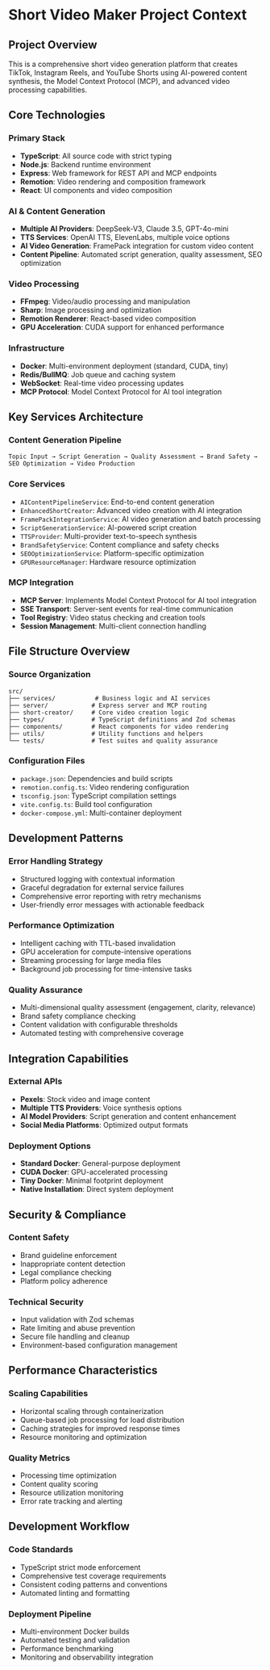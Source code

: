 # Short Video Maker Project Context

## Project Overview
This is a comprehensive short video generation platform that creates TikTok, Instagram Reels, and YouTube Shorts using AI-powered content synthesis, the Model Context Protocol (MCP), and advanced video processing capabilities.

## Core Technologies

### Primary Stack
- **TypeScript**: All source code with strict typing
- **Node.js**: Backend runtime environment
- **Express**: Web framework for REST API and MCP endpoints
- **Remotion**: Video rendering and composition framework
- **React**: UI components and video composition

### AI & Content Generation
- **Multiple AI Providers**: DeepSeek-V3, Claude 3.5, GPT-4o-mini
- **TTS Services**: OpenAI TTS, ElevenLabs, multiple voice options
- **AI Video Generation**: FramePack integration for custom video content
- **Content Pipeline**: Automated script generation, quality assessment, SEO optimization

### Video Processing
- **FFmpeg**: Video/audio processing and manipulation
- **Sharp**: Image processing and optimization
- **Remotion Renderer**: React-based video composition
- **GPU Acceleration**: CUDA support for enhanced performance

### Infrastructure
- **Docker**: Multi-environment deployment (standard, CUDA, tiny)
- **Redis/BullMQ**: Job queue and caching system
- **WebSocket**: Real-time video processing updates
- **MCP Protocol**: Model Context Protocol for AI tool integration

## Key Services Architecture

### Content Generation Pipeline
```
Topic Input → Script Generation → Quality Assessment → Brand Safety → SEO Optimization → Video Production
```

### Core Services
- `AIContentPipelineService`: End-to-end content generation
- `EnhancedShortCreator`: Advanced video creation with AI integration
- `FramePackIntegrationService`: AI video generation and batch processing
- `ScriptGenerationService`: AI-powered script creation
- `TTSProvider`: Multi-provider text-to-speech synthesis
- `BrandSafetyService`: Content compliance and safety checks
- `SEOOptimizationService`: Platform-specific optimization
- `GPUResourceManager`: Hardware resource optimization

### MCP Integration
- **MCP Server**: Implements Model Context Protocol for AI tool integration
- **SSE Transport**: Server-sent events for real-time communication
- **Tool Registry**: Video status checking and creation tools
- **Session Management**: Multi-client connection handling

## File Structure Overview

### Source Organization
```
src/
├── services/           # Business logic and AI services
├── server/            # Express server and MCP routing
├── short-creator/     # Core video creation logic
├── types/             # TypeScript definitions and Zod schemas
├── components/        # React components for video rendering
├── utils/             # Utility functions and helpers
└── tests/             # Test suites and quality assurance
```

### Configuration Files
- `package.json`: Dependencies and build scripts
- `remotion.config.ts`: Video rendering configuration
- `tsconfig.json`: TypeScript compilation settings
- `vite.config.ts`: Build tool configuration
- `docker-compose.yml`: Multi-container deployment

## Development Patterns

### Error Handling Strategy
- Structured logging with contextual information
- Graceful degradation for external service failures
- Comprehensive error reporting with retry mechanisms
- User-friendly error messages with actionable feedback

### Performance Optimization
- Intelligent caching with TTL-based invalidation
- GPU acceleration for compute-intensive operations
- Streaming processing for large media files
- Background job processing for time-intensive tasks

### Quality Assurance
- Multi-dimensional quality assessment (engagement, clarity, relevance)
- Brand safety compliance checking
- Content validation with configurable thresholds
- Automated testing with comprehensive coverage

## Integration Capabilities

### External APIs
- **Pexels**: Stock video and image content
- **Multiple TTS Providers**: Voice synthesis options
- **AI Model Providers**: Script generation and content enhancement
- **Social Media Platforms**: Optimized output formats

### Deployment Options
- **Standard Docker**: General-purpose deployment
- **CUDA Docker**: GPU-accelerated processing
- **Tiny Docker**: Minimal footprint deployment
- **Native Installation**: Direct system deployment

## Security & Compliance

### Content Safety
- Brand guideline enforcement
- Inappropriate content detection
- Legal compliance checking
- Platform policy adherence

### Technical Security
- Input validation with Zod schemas
- Rate limiting and abuse prevention
- Secure file handling and cleanup
- Environment-based configuration management

## Performance Characteristics

### Scaling Capabilities
- Horizontal scaling through containerization
- Queue-based job processing for load distribution
- Caching strategies for improved response times
- Resource monitoring and optimization

### Quality Metrics
- Processing time optimization
- Content quality scoring
- Resource utilization monitoring
- Error rate tracking and alerting

## Development Workflow

### Code Standards
- TypeScript strict mode enforcement
- Comprehensive test coverage requirements
- Consistent coding patterns and conventions
- Automated linting and formatting

### Deployment Pipeline
- Multi-environment Docker builds
- Automated testing and validation
- Performance benchmarking
- Monitoring and observability integration